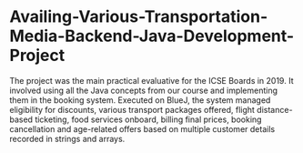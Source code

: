 # Availing-Various-Transportation-Media-Backend-Java-Development-Project
The project was the main practical evaluative for the ICSE Boards in 2019. It involved using all the Java concepts from our course and implementing them in the booking system.
Executed on BlueJ, the system managed eligibility for discounts, various transport packages offered, flight distance-based ticketing, food services onboard,
billing final prices, booking cancellation and age-related offers based on multiple customer details recorded in strings and arrays.
